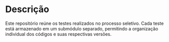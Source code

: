 # Descrição
Este repositório reúne os testes realizados no processo seletivo. Cada teste está armazenado em um submódulo separado, permitindo a organização individual dos códigos e suas respectivas versões.
